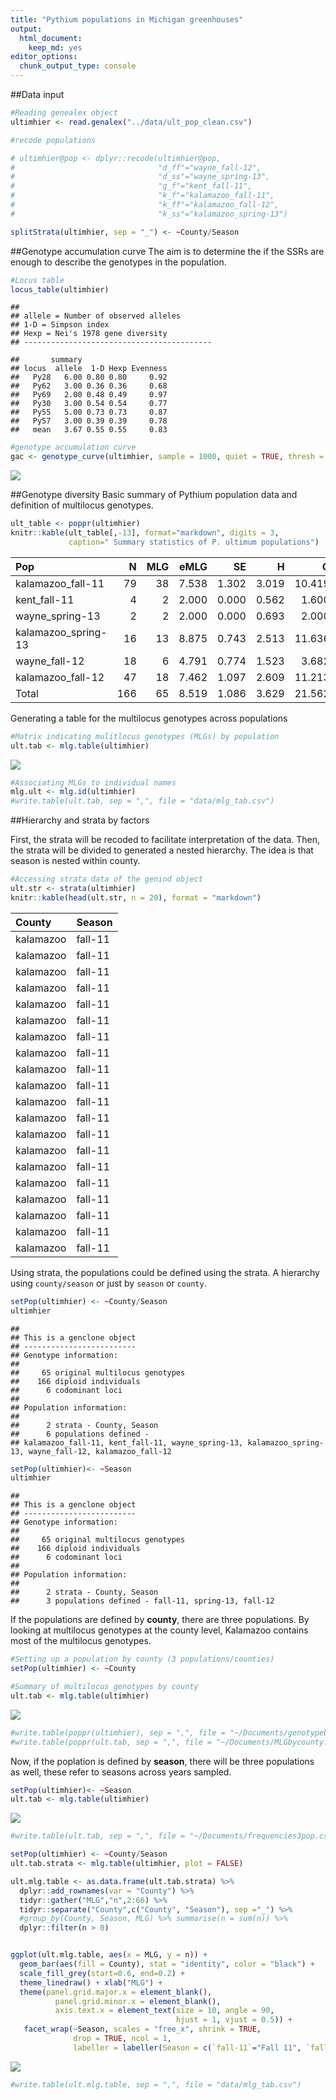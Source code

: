 ```yaml
---
title: "Pythium populations in Michigan greenhouses"
output:
  html_document:
    keep_md: yes
editor_options:
  chunk_output_type: console
---
```







##Data input


```r
#Reading genealex object
ultimhier <- read.genalex("../data/ult_pop_clean.csv")

#recode populations

# ultimhier@pop <- dplyr::recode(ultimhier@pop, 
#                                "d_ff"="wayne_fall-12", 
#                                "d_ss"="wayne_spring-13", 
#                                "g_f"="kent_fall-11", 
#                                "k_f"="kalamazoo_fall-11", 
#                                "k_ff"="kalamazoo_fall-12",
#                                "k_ss"="kalamazoo_spring-13")

splitStrata(ultimhier, sep = "_") <- ~County/Season
```


##Genotype accumulation curve
The aim is to determine the if the SSRs are enough to describe the genotypes in the population.


```r
#Locus table
locus_table(ultimhier)
```

```
## 
## allele = Number of observed alleles
## 1-D = Simpson index
## Hexp = Nei's 1978 gene diversity
## ------------------------------------------
```

```
##       summary
## locus  allele  1-D Hexp Evenness
##   Py28   6.00 0.80 0.80     0.92
##   Py62   3.00 0.36 0.36     0.68
##   Py69   2.00 0.48 0.49     0.97
##   Py30   3.00 0.54 0.54     0.77
##   Py55   5.00 0.73 0.73     0.87
##   Py57   3.00 0.39 0.39     0.78
##   mean   3.67 0.55 0.55     0.83
```

```r
#genotype accumulation curve
gac <- genotype_curve(ultimhier, sample = 1000, quiet = TRUE, thresh = 0.9)
```

![](Pythium_popgen_files/figure-html/locus_genotype-1.png)<!-- -->

##Genotype diversity
Basic summary of Pythium population data and definition of multilocus genotypes.


```r
ult_table <- poppr(ultimhier)
knitr::kable(ult_table[,-13], format="markdown", digits = 3,
             caption=" Summary statistics of P. ultimum populations")
```



|Pop                 |   N| MLG|  eMLG|    SE|     H|      G| lambda|   E.5|  Hexp|    Ia| rbarD|
|:-------------------|---:|---:|-----:|-----:|-----:|------:|------:|-----:|-----:|-----:|-----:|
|kalamazoo_fall-11   |  79|  38| 7.538| 1.302| 3.019| 10.419|  0.904| 0.484| 0.520| 1.138| 0.267|
|kent_fall-11        |   4|   2| 2.000| 0.000| 0.562|  1.600|  0.375| 0.795| 0.000|   NaN|   NaN|
|wayne_spring-13     |   2|   2| 2.000| 0.000| 0.693|  2.000|  0.500| 1.000| 0.611|    NA|    NA|
|kalamazoo_spring-13 |  16|  13| 8.875| 0.743| 2.513| 11.636|  0.914| 0.938| 0.482| 1.530| 0.326|
|wayne_fall-12       |  18|   6| 4.791| 0.774| 1.523|  3.682|  0.728| 0.748| 0.383| 3.188| 0.704|
|kalamazoo_fall-12   |  47|  18| 7.462| 1.097| 2.609| 11.213|  0.911| 0.812| 0.511| 1.284| 0.275|
|Total               | 166|  65| 8.519| 1.086| 3.629| 21.562|  0.954| 0.561| 0.550| 1.194| 0.256|

Generating a table for the multilocus genotypes across populations

```r
#Matrix indicating mulitlocus genotypes (MLGs) by population
ult.tab <- mlg.table(ultimhier)
```

![](Pythium_popgen_files/figure-html/mlgs-1.png)<!-- -->

```r
#Associating MLGs to individual names
mlg.ult <- mlg.id(ultimhier)
#write.table(ult.tab, sep = ",", file = "data/mlg_tab.csv")
```


##Hierarchy and strata by factors

First, the strata will be recoded to facilitate interpretation of the data.  Then, the strata will be divided to generated a nested 
hierarchy.  The idea is that season is nested within county.


```r
#Accessing strata data of the genind object
ult.str <- strata(ultimhier)
knitr::kable(head(ult.str, n = 20), format = "markdown") 
```



|County    |Season  |
|:---------|:-------|
|kalamazoo |fall-11 |
|kalamazoo |fall-11 |
|kalamazoo |fall-11 |
|kalamazoo |fall-11 |
|kalamazoo |fall-11 |
|kalamazoo |fall-11 |
|kalamazoo |fall-11 |
|kalamazoo |fall-11 |
|kalamazoo |fall-11 |
|kalamazoo |fall-11 |
|kalamazoo |fall-11 |
|kalamazoo |fall-11 |
|kalamazoo |fall-11 |
|kalamazoo |fall-11 |
|kalamazoo |fall-11 |
|kalamazoo |fall-11 |
|kalamazoo |fall-11 |
|kalamazoo |fall-11 |
|kalamazoo |fall-11 |
|kalamazoo |fall-11 |

Using strata, the populations could be defined using the strata.  A hierarchy using `county/season` or just by `season` or `county`.


```r
setPop(ultimhier) <- ~County/Season
ultimhier
```

```
## 
## This is a genclone object
## -------------------------
## Genotype information:
## 
##     65 original multilocus genotypes 
##    166 diploid individuals
##      6 codominant loci
## 
## Population information:
## 
##      2 strata - County, Season
##      6 populations defined - 
## kalamazoo_fall-11, kent_fall-11, wayne_spring-13, kalamazoo_spring-13, wayne_fall-12, kalamazoo_fall-12
```

```r
setPop(ultimhier)<- ~Season
ultimhier
```

```
## 
## This is a genclone object
## -------------------------
## Genotype information:
## 
##     65 original multilocus genotypes 
##    166 diploid individuals
##      6 codominant loci
## 
## Population information:
## 
##      2 strata - County, Season
##      3 populations defined - fall-11, spring-13, fall-12
```

If the populations are defined by **county**, there are three populations.  By looking at multilocus genotypes at the county level, Kalamazoo contains most of the multilocus genotypes.


```r
#Setting up a population by county (3 populations/counties)
setPop(ultimhier) <- ~County

#Summary of multilocus genotypes by county
ult.tab <- mlg.table(ultimhier)
```

![](Pythium_popgen_files/figure-html/county_pop-1.png)<!-- -->

```r
#write.table(poppr(ultimhier), sep = ",", file = "~/Documents/genotypebycounty.csv")
#write.table(poppr(ult.tab, sep = ",", file = "~/Documents/MLGbycounty.csv")
```

Now, if the poplation is defined by **season**, there will be three populations as well, these refer to seasons across years sampled.


```r
setPop(ultimhier)<- ~Season
ult.tab <- mlg.table(ultimhier)
```

![](Pythium_popgen_files/figure-html/3pop_data-1.png)<!-- -->

```r
#write.table(ult.tab, sep = ",", file = "~/Documents/frequencies3pop.csv")
```


```r
setPop(ultimhier) <- ~County/Season
ult.tab.strata <- mlg.table(ultimhier, plot = FALSE)

ult.mlg.table <- as.data.frame(ult.tab.strata) %>% 
  dplyr::add_rownames(var = "County") %>% 
  tidyr::gather("MLG","n",2:66) %>%
  tidyr::separate("County",c("County", "Season"), sep ="_") %>%
  #group_by(County, Season, MLG) %>% summarise(n = sum(n)) %>%
  dplyr::filter(n > 0)


ggplot(ult.mlg.table, aes(x = MLG, y = n)) + 
  geom_bar(aes(fill = County), stat = "identity", color = "black") +
  scale_fill_grey(start=0.6, end=0.2) +
  theme_linedraw() + xlab("MLG") +
  theme(panel.grid.major.x = element_blank(), 
          panel.grid.minor.x = element_blank(),
          axis.text.x = element_text(size = 10, angle = 90, 
                                     hjust = 1, vjust = 0.5)) +
   facet_wrap(~Season, scales = "free_x", shrink = TRUE, 
              drop = TRUE, ncol = 1,
              labeller = labeller(Season = c(`fall-11`="Fall 11", `fall-12`="Fall 12", `spring-13`="Spring 12-13")))
```

![](Pythium_popgen_files/figure-html/unnamed-chunk-3-1.png)<!-- -->

```r
#write.table(ult.mlg.table, sep = ",", file = "data/mlg_tab.csv")
```


